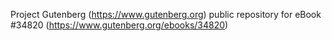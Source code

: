 Project Gutenberg (https://www.gutenberg.org) public repository for eBook #34820 (https://www.gutenberg.org/ebooks/34820)

